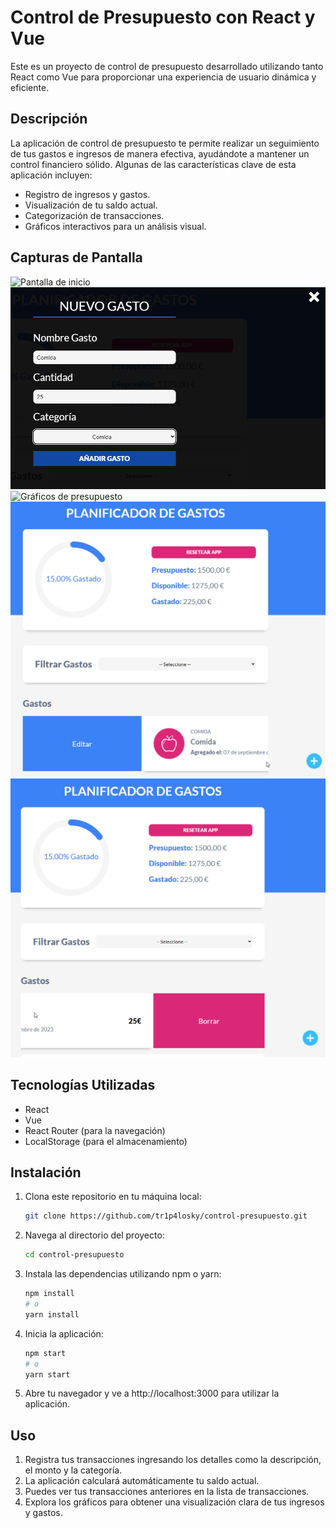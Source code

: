 # Control de Presupuesto con React y Vue

Este es un proyecto de control de presupuesto desarrollado utilizando tanto React como Vue para proporcionar una experiencia de usuario dinámica y eficiente.

## Descripción

La aplicación de control de presupuesto te permite realizar un seguimiento de tus gastos e ingresos de manera efectiva, ayudándote a mantener un control financiero sólido. Algunas de las características clave de esta aplicación incluyen:

- Registro de ingresos y gastos.
- Visualización de tu saldo actual.
- Categorización de transacciones.
- Gráficos interactivos para un análisis visual.

## Capturas de Pantalla

![Pantalla de inicio](screenshots/a%C3%B1adir_presupuesto.png)
![Registro de transacciones](screenshots/crear_gasto.png)
![Gráficos de presupuesto](screenshots/men%C3%BA_principal.png)
![Editar presupuesto](screenshots/editar_gasto.png)
![Borrar presupuesto](screenshots/borrar_gasto.png)

## Tecnologías Utilizadas

- React
- Vue
- React Router (para la navegación)
- LocalStorage (para el almacenamiento)

## Instalación

1. Clona este repositorio en tu máquina local:

   ```bash
   git clone https://github.com/tr1p4losky/control-presupuesto.git

1. Navega al directorio del proyecto:
   ```bash
   cd control-presupuesto
   
2. Instala las dependencias utilizando npm o yarn:
   ```bash
   npm install
   # o
   yarn install
   
3. Inicia la aplicación:
   ```bash
   npm start
   # o
   yarn start

4. Abre tu navegador y ve a http://localhost:3000 para utilizar la aplicación.

## Uso
1. Registra tus transacciones ingresando los detalles como la descripción, el monto y la categoría.
2. La aplicación calculará automáticamente tu saldo actual.
3. Puedes ver tus transacciones anteriores en la lista de transacciones.
4. Explora los gráficos para obtener una visualización clara de tus ingresos y gastos.

